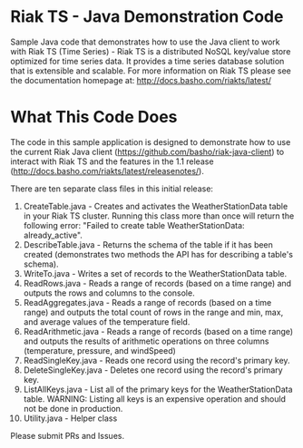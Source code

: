 # Riak TS - Java Demonstration Code
Sample Java code that demonstrates how to use the Java client to work with Riak TS (Time Series) - Riak TS is a distributed NoSQL key/value store optimized for time series data. It provides a time series database solution that is extensible and scalable. For more information on Riak TS please see the documentation homepage at: http://docs.basho.com/riakts/latest/

# What This Code Does
The code in this sample application is designed to demonstrate how to use the current Riak Java client (https://github.com/basho/riak-java-client) to interact with Riak TS and the features in the 1.1 release (http://docs.basho.com/riakts/latest/releasenotes/). 

There are ten separate class files in this initial release:

1. CreateTable.java - Creates and activates the WeatherStationData table in your Riak TS cluster. Running this class more than once will return the following error: "Failed to create table WeatherStationData: already_active".
2. DescribeTable.java - Returns the schema of the table if it has been created (demonstrates two methods the API has for describing a table's schema).
3. WriteTo.java - Writes a set of records to the WeatherStationData table.
4. ReadRows.java - Reads a range of records (based on a time range) and outputs the rows and columns to the console.
5. ReadAggregates.java - Reads a range of records (based on a time range) and outputs the total count of rows in the range and min, max, and average values of the temperature field.
6. ReadArithmetic.java - Reads a range of records (based on a time range) and outputs the results of arithmetic operations on three columns (temperature, pressure, and windSpeed)
7. ReadSingleKey.java - Reads one record using the record's primary key.
8. DeleteSingleKey.java - Deletes one record using the record's primary key.
9. ListAllKeys.java - List all of the primary keys for the WeatherStationData table. WARNING: Listing all keys is an expensive operation and should not be done in production.
10. Utility.java - Helper class

Please submit PRs and Issues.
